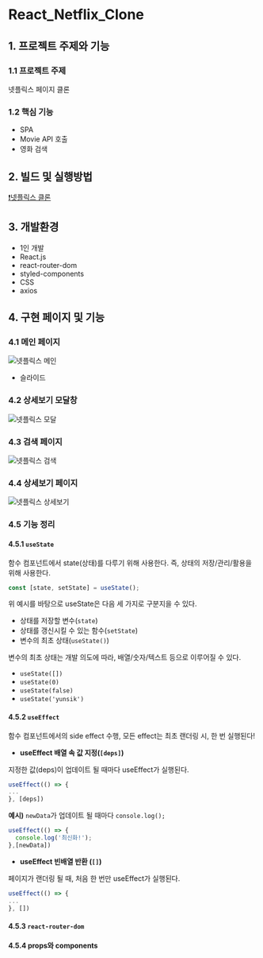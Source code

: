 # React_Netflix_Clone
## 1. 프로젝트 주제와 기능
### 1.1 프로젝트 주제
넷플릭스 페이지 클론

### 1.2 핵심 기능
- SPA
- Movie API 호출
- 영화 검색

## 2. 빌드 및 실행방법
[❗넷플릭스 클론](https://postop09.github.io/react_netflix_clone/)

## 3. 개발환경
- 1인 개발
- React.js
- react-router-dom
- styled-components
- CSS
- axios

## 4. 구현 페이지 및 기능
### 4.1 메인 페이지
![넷플릭스 메인](https://user-images.githubusercontent.com/93017923/163668301-2ba5b86d-4242-49e7-b8aa-a1f96cf12306.gif)
- 슬라이드

### 4.2 상세보기 모달창
![넷플릭스 모달](https://user-images.githubusercontent.com/93017923/163668304-cfb4da76-df48-4588-b898-02a30cee6e79.gif)

### 4.3 검색 페이지
![넷플릭스 검색](https://user-images.githubusercontent.com/93017923/163668306-223b1c19-ac8b-44a8-8bd4-1d5d86525ada.gif)

### 4.4 상세보기 페이지
![넷플릭스 상세보기](https://user-images.githubusercontent.com/93017923/163668309-21564de7-b8aa-4c04-800b-89b8da88d377.gif)

### 4.5 기능 정리

#### 4.5.1 `useState`
함수 컴포넌트에서 state(상태)를 다루기 위해 사용한다. 즉, 상태의 저장/관리/활용을 위해 사용한다.
```js
const [state, setState] = useState();
```
위 예시를 바탕으로 useState은 다음 세 가지로 구분지을 수 있다.
- 상태를 저장할 변수(`state`)
- 상태를 갱신시킬 수 있는 함수(`setState`)
- 변수의 최초 상태(`useState()`)

변수의 최초 상태는 개발 의도에 따라, 배열/숫자/텍스트 등으로 이루어질 수 있다.
- `useState([])`
- `useState(0)`
- `useState(false)`
- `useState('yunsik')`

#### 4.5.2 `useEffect`
함수 컴포넌트에서의 side effect 수행, 모든 effect는 최초 랜더링 시, 한 번 실행된다!
- **useEffect 배열 속 값 지정(`[deps]`)**

지정한 값(deps)이 업데이트 될 때마다 useEffect가 실행된다.
```js
useEffect(() => {
...
}, [deps])
```

**예시)** `newData`가 업데이트 될 때마다 `console.log();`

```js
useEffect(() => {
  console.log('최신화!');
},[newData])
```

- **useEffect 빈배열 반환 (`[]`)**

페이지가 랜더링 될 때, 처음 한 번만 useEffect가 실행된다.
```js
useEffect(() => {
...
}, [])
```

#### 4.5.3 `react-router-dom`

#### 4.5.4 props와 components
